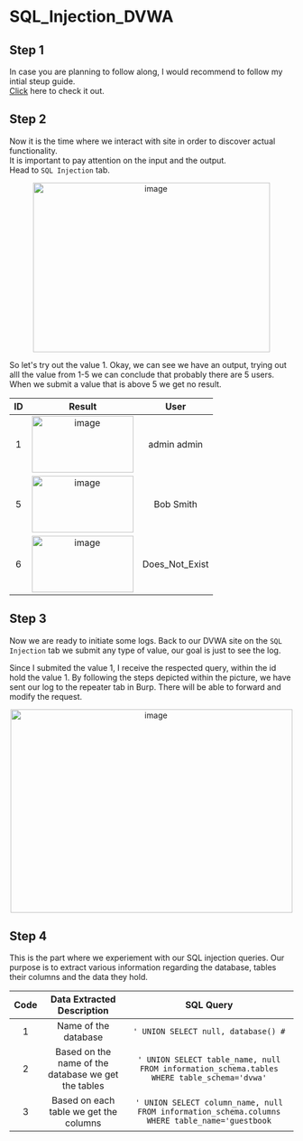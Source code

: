 # SQL_Injection_DVWA

## Step 1
  In case you are planning to follow along, I would recommend to follow my intial steup guide. <br>
 [Click](https://github.com/EleniChristopoulou/DVWA_Initial_Setup-/tree/main) here to check it out.

 ## Step 2
  Now it is the time where we interact with site in order to discover actual functionality.<br>
  It is important to pay attention on the input and the output.<br>
  Head to `SQL Injection` tab.
<p align="center"><img width="420" height="300" alt="image" src="https://github.com/user-attachments/assets/f8b6d3cb-2f65-4cd0-805b-fe7f4cb9fe83" /> </p>

  So let's try out the value 1. Okay, we can see we have an output, trying out alll the value from 1-5 we can conclude that probably there are 5 users. <br> 
  When we submit a value that is above 5 we get no result.
  
<div align="center">

| ID | Result | User |
| :-----------: | :----------: | :----------: |
| 1 | <img width="180" height="100" alt="image" src="https://github.com/user-attachments/assets/8b1303ea-d01a-4470-849d-3396f57022af" /> | admin admin |
| 5 | <img width="180" height="100" alt="image" src="https://github.com/user-attachments/assets/5e43f551-a677-4d43-b6a7-1f1bbf70b2ee" /> | Bob Smith |
| 6 | <img width="180" height="100" alt="image" src="https://github.com/user-attachments/assets/5caf2470-5cdd-4141-b911-7c0e70a50bc3" /> | Does_Not_Exist |

</div>

## Step 3
  Now we are ready to initiate some logs. Back to our DVWA site on the `SQL Injection` tab we submit any type of value, our goal is just to see the log.

  Since I submited the value 1, I receive the respected query, within the id hold the value 1. By following the steps depicted within the picture, we have sent our log to the repeater tab in Burp. There will be able to forward and modify the request.
  <p align="center"><img width="500" height="360" alt="image" src="https://github.com/user-attachments/assets/c8a38567-f1d4-4523-b584-6219512e10a1" />
</p>

## Step 4
  This is the part where we experiement with our SQL injection queries. Our purpose is to extract various information regarding the database, tables their columns and the data they hold. <br>

  <div align="center">

| Code | Data Extracted Description | SQL Query |
| :-----------: | :----------: | :----------: |
| 1 | Name of the database | `' UNION SELECT null, database() #` |
| 2 | Based on the name of the database we get the tables | `' UNION SELECT table_name, null FROM information_schema.tables WHERE table_schema='dvwa'` |
| 3 | Based on each table we get the columns  | ```' UNION SELECT column_name, null FROM information_schema.columns WHERE table_name='guestbook``` |

</div>
